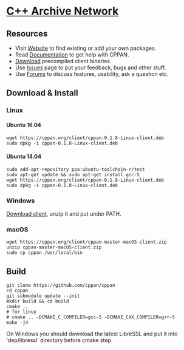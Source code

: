 # [C++ Archive Network](https://cppan.org/)

## Resources

- Visit [Website](https://cppan.org/) to find existing or add your own packages.
- Read [Documentation](https://github.com/cppan/cppan/blob/master/doc/readme.md) to get help with CPPAN.
- [Download](https://cppan.org/client/) precompiled client binaries.
- Use [Issues](https://github.com/cppan/cppan/issues) page to put your feedback, bugs and other stuff.
- Use [Forums](https://groups.google.com/forum/#!forum/cppan) to discuss features, usability, ask a question etc.

## Download & Install

### Linux

#### Ubuntu 16.04

```
wget https://cppan.org/client/cppan-0.1.8-Linux-client.deb 
sudo dpkg -i cppan-0.1.8-Linux-client.deb
```

#### Ubuntu 14.04

```
sudo add-apt-repository ppa:ubuntu-toolchain-r/test 
sudo apt-get update && sudo apt-get install gcc-5 
wget https://cppan.org/client/cppan-0.1.8-Linux-client.deb 
sudo dpkg -i cppan-0.1.8-Linux-client.deb
```

### Windows

[Download client](https://cppan.org/client/cppan-master-win32-client.zip), unzip it and put under PATH.

### macOS

```
wget https://cppan.org/client/cppan-master-macOS-client.zip 
unzip cppan-master-macOS-client.zip 
sudo cp cppan /usr/local/bin 
```

## Build

```
git clone https://github.com/cppan/cppan
cd cppan
git submodule update --init
mkdir build && cd build
cmake ..
# for linux
# cmake .. -DCMAKE_C_COMPILER=gcc-5 -DCMAKE_CXX_COMPILER=g++-5
make -j4
```

On Windows you should download the latest LibreSSL and put it into 'dep/libressl' directory before cmake step.
